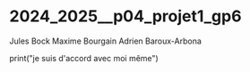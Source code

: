 # 2024_2025__p04_projet1_gp6
Jules Bock
Maxime Bourgain
Adrien Baroux-Arbona











































print("je suis d'accord avec moi même")
